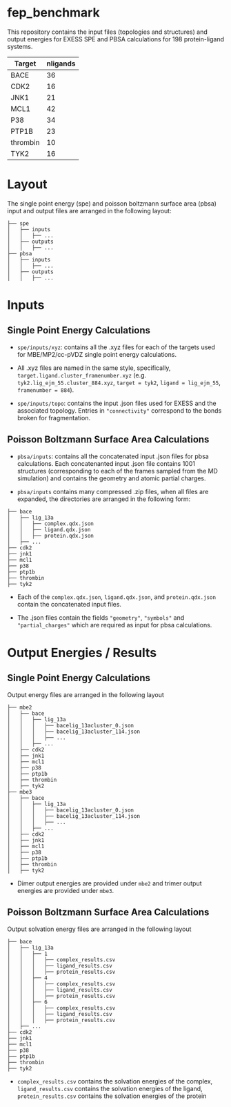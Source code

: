 # fep_benchmark
This repository contains the input files (topologies and structures) and output energies for EXESS SPE and PBSA calculations for 198 protein-ligand systems. 

| Target   | nligands |
|----------|----------|
| BACE     | 36       |
| CDK2     | 16       |
| JNK1     | 21       |
| MCL1     | 42       |
| P38      | 34       |
| PTP1B    | 23       |
| thrombin | 10       |
| TYK2     | 16       |

# Layout
The single point energy (spe) and poisson boltzmann surface area (pbsa) input and output files are arranged in the following layout:
```
├── spe
│   ├── inputs
│   │   ├── ...
│   ├── outputs
│   │   ├── ...
├── pbsa
│   ├── inputs
│   │   ├── ...
│   ├── outputs
│   │   ├── ...
```

# Inputs
## Single Point Energy Calculations
- `spe/inputs/xyz`: contains all the .xyz files for each of the targets used for MBE/MP2/cc-pVDZ single point energy calculations. 

- All .xyz files are named in the same style, specifically, `target.ligand.cluster_framenumber.xyz` (e.g. `tyk2.lig_ejm_55.cluster_884.xyz`, `target = tyk2`, `ligand = lig_ejm_55`, `framenumber = 884`).

- `spe/inputs/topo`: contains the input .json files used for EXESS and the associated topology. Entries in `"connectivity"` correspond to the bonds broken for fragmentation. 

## Poisson Boltzmann Surface Area Calculations
- `pbsa/inputs`: contains all the concatenated input .json files for pbsa calculations. Each concatenanted input .json file contains 1001 structures (corresponding to each of the frames sampled from the MD simulation) and contains the geometry and atomic partial charges.

- `pbsa/inputs` contains many compressed .zip files, when all files are expanded, the directories are arranged in the following form:
```
├── bace
│   ├── lig_13a 
│   │   ├── complex.qdx.json
│   │   ├── ligand.qdx.json
│   │   ├── protein.qdx.json
│   ├── ...
├── cdk2
├── jnk1
├── mcl1
├── p38
├── ptp1b
├── thrombin
├── tyk2
```

- Each of the `complex.qdx.json`, `ligand.qdx.json`, and `protein.qdx.json` contain the concatenated input files. 

- The .json files contain the fields `"geometry"`, `"symbols"` and `"partial_charges"` which are required as input for pbsa calculations.

# Output Energies / Results
## Single Point Energy Calculations
Output energy files are arranged in the following layout

```
├── mbe2
│   ├── bace
│   │   ├── lig_13a
│   │   │   ├── bacelig_13acluster_0.json
│   │   │   ├── bacelig_13acluster_114.json
│   │   │   ├── ...
│   │   ├── ...
│   ├── cdk2
│   ├── jnk1
│   ├── mcl1
│   ├── p38
│   ├── ptp1b
│   ├── thrombin
│   ├── tyk2
├── mbe3
│   ├── bace
│   │   ├── lig_13a
│   │   │   ├── bacelig_13acluster_0.json
│   │   │   ├── bacelig_13acluster_114.json
│   │   │   ├── ...
│   │   ├── ...
│   ├── cdk2
│   ├── jnk1
│   ├── mcl1
│   ├── p38
│   ├── ptp1b
│   ├── thrombin
│   ├── tyk2
```
- Dimer output energies are provided under `mbe2` and trimer output energies are provided under `mbe3`.

## Poisson Boltzmann Surface Area Calculations
Output solvation energy files are arranged in the following layout

```
├── bace
│   ├── lig_13a
│   │   ├── 1
│   │   │   ├── complex_results.csv
│   │   │   ├── ligand_results.csv
│   │   │   ├── protein_results.csv
│   │   ├── 4
│   │   │   ├── complex_results.csv
│   │   │   ├── ligand_results.csv
│   │   │   ├── protein_results.csv
│   │   ├── 6
│   │   │   ├── complex_results.csv
│   │   │   ├── ligand_results.csv
│   │   │   ├── protein_results.csv
│   ├── ...
├── cdk2
├── jnk1
├── mcl1
├── p38
├── ptp1b
├── thrombin
├── tyk2
```

- `complex_results.csv` contains the solvation energies of the complex, `ligand_results.csv` contains the solvation energies of the ligand, `protein_results.csv` contains the solvation energies of the protein

